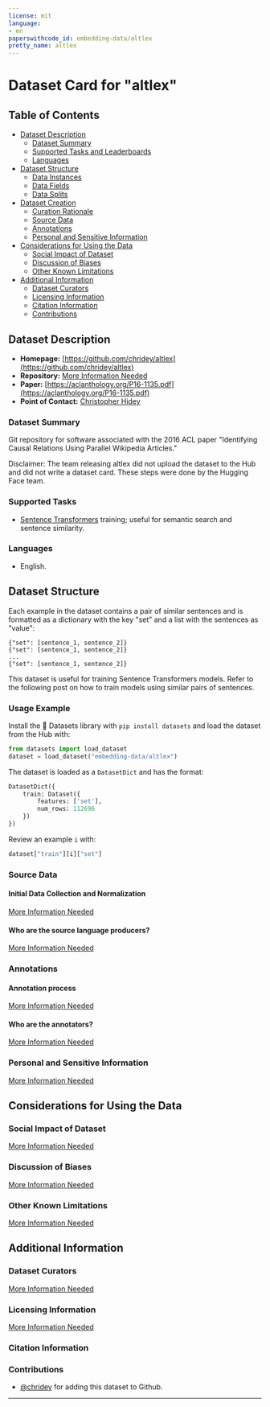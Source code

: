```yaml
---
license: mit
language:
- en
paperswithcode_id: embedding-data/altlex
pretty_name: altlex
---
```


# Dataset Card for "altlex"

## Table of Contents
- [Dataset Description](#dataset-description)
  - [Dataset Summary](#dataset-summary)
  - [Supported Tasks and Leaderboards](#supported-tasks-and-leaderboards)
  - [Languages](#languages)
- [Dataset Structure](#dataset-structure)
  - [Data Instances](#data-instances)
  - [Data Fields](#data-fields)
  - [Data Splits](#data-splits)
- [Dataset Creation](#dataset-creation)
  - [Curation Rationale](#curation-rationale)
  - [Source Data](#source-data)
  - [Annotations](#annotations)
  - [Personal and Sensitive Information](#personal-and-sensitive-information)
- [Considerations for Using the Data](#considerations-for-using-the-data)
  - [Social Impact of Dataset](#social-impact-of-dataset)
  - [Discussion of Biases](#discussion-of-biases)
  - [Other Known Limitations](#other-known-limitations)
- [Additional Information](#additional-information)
  - [Dataset Curators](#dataset-curators)
  - [Licensing Information](#licensing-information)
  - [Citation Information](#citation-information)
  - [Contributions](#contributions)
  
## Dataset Description

- **Homepage:** [https://github.com/chridey/altlex](https://github.com/chridey/altlex)
- **Repository:** [More Information Needed](https://github.com/chridey/altlex)
- **Paper:** [https://aclanthology.org/P16-1135.pdf](https://aclanthology.org/P16-1135.pdf)
- **Point of Contact:** [Christopher Hidey](ch3085@columbia.edu)

### Dataset Summary

Git repository for software associated with the 2016 ACL paper "Identifying Causal Relations Using Parallel Wikipedia Articles."

Disclaimer: The team releasing altlex did not upload the dataset to the Hub and did not write a dataset card.
These steps were done by the Hugging Face team.

### Supported Tasks

- [Sentence Transformers](https://huggingface.co/sentence-transformers) training; useful for semantic search and sentence similarity. 

### Languages

- English.

## Dataset Structure

Each example in the dataset contains a pair of similar sentences and is formatted as a dictionary with the key "set" and a list with the sentences as "value":

```
{"set": [sentence_1, sentence_2]}
{"set": [sentence_1, sentence_2]}
...
{"set": [sentence_1, sentence_2]}
```

This dataset is useful for training Sentence Transformers models. Refer to the following post on how to train models using similar pairs of sentences.

### Usage Example

Install the 🤗 Datasets library with `pip install datasets` and load the dataset from the Hub with:

```python
from datasets import load_dataset
dataset = load_dataset("embedding-data/altlex")
```
The dataset is loaded as a `DatasetDict` and has the format:

```python
DatasetDict({
    train: Dataset({
        features: ['set'],
        num_rows: 112696
    })
})
```

Review an example `i` with:

```python
dataset["train"][i]["set"]
```


### Source Data

#### Initial Data Collection and Normalization

[More Information Needed](https://github.com/chridey/altlex)

#### Who are the source language producers?

[More Information Needed](https://github.com/chridey/altlex)

### Annotations

#### Annotation process

[More Information Needed](https://github.com/chridey/altlex)

#### Who are the annotators?

[More Information Needed](https://github.com/chridey/altlex)

### Personal and Sensitive Information

[More Information Needed](https://github.com/chridey/altlex)

## Considerations for Using the Data

### Social Impact of Dataset

[More Information Needed](https://github.com/chridey/altlex)

### Discussion of Biases

[More Information Needed](https://github.com/chridey/altlex)

### Other Known Limitations

[More Information Needed](https://github.com/chridey/altlex)

## Additional Information

### Dataset Curators

[More Information Needed](https://github.com/chridey/altlex)

### Licensing Information

[More Information Needed](https://github.com/chridey/altlex)

### Citation Information

### Contributions

- [@chridey](https://github.com/chridey/altlex/commits?author=chridey) for adding this dataset to Github.

---
